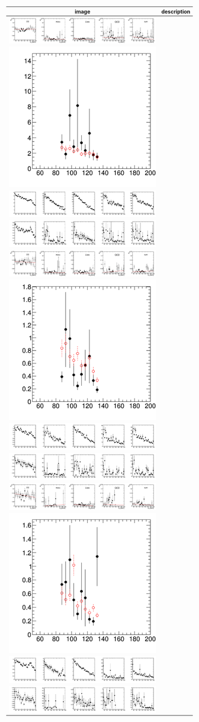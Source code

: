 |image|description|
| --- | --- |
| ![ALPHABETrpf_MET300.png](ALPHABETrpf_MET300.png) |  | 
| ![ALPHABETclosure_MET300.png](ALPHABETclosure_MET300.png) |  | 
| ![ALPHABET_antitag_MET300.png](ALPHABET_antitag_MET300.png) |  | 
| ![ALPHABET_doubletag_MET300.png](ALPHABET_doubletag_MET300.png) |  | 
| ![ALPHABETrpf_MET400.png](ALPHABETrpf_MET400.png) |  | 
| ![ALPHABETclosure_MET400.png](ALPHABETclosure_MET400.png) |  | 
| ![ALPHABET_antitag_MET400.png](ALPHABET_antitag_MET400.png) |  | 
| ![ALPHABET_doubletag_MET400.png](ALPHABET_doubletag_MET400.png) |  | 
| ![ALPHABETrpf_MET500.png](ALPHABETrpf_MET500.png) |  | 
| ![ALPHABETclosure_MET500.png](ALPHABETclosure_MET500.png) |  | 
| ![ALPHABET_antitag_MET500.png](ALPHABET_antitag_MET500.png) |  | 
| ![ALPHABET_doubletag_MET500.png](ALPHABET_doubletag_MET500.png) |  | 
